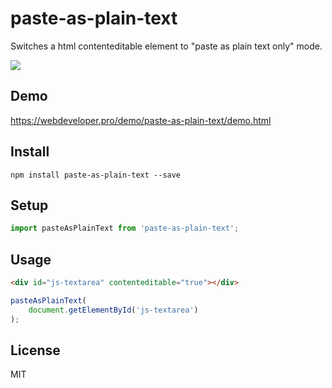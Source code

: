 # paste-as-plain-text

Switches a html contenteditable element to "paste as plain text only" mode.

![](https://i.imgur.com/sRmZd6R.gif)

## Demo

https://webdeveloper.pro/demo/paste-as-plain-text/demo.html

## Install

```shell
npm install paste-as-plain-text --save
```

## Setup

```javascript
import pasteAsPlainText from 'paste-as-plain-text';
```

## Usage

```html
<div id="js-textarea" contenteditable="true"></div>
```

```javascript
pasteAsPlainText(
	document.getElementById('js-textarea')
);
```

## License

MIT

